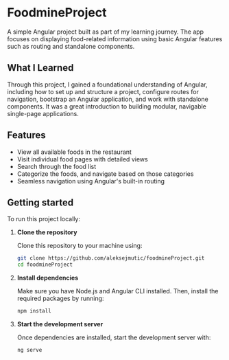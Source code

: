 # FoodmineProject

A simple Angular project built as part of my learning journey. The app focuses on displaying food-related information using basic Angular features such as routing and standalone components.

## What I Learned

Through this project, I gained a foundational understanding of Angular, including how to set up and structure a project, configure routes for navigation, bootstrap an Angular application, and work with standalone components. It was a great introduction to building modular, navigable single-page applications.

## Features

- View all available foods in the restaurant
- Visit individual food pages with detailed views
- Search through the food list
- Categorize the foods, and navigate based on those categories
- Seamless navigation using Angular's built-in routing

## Getting started

To run this project locally:

1. **Clone the repository**
   
   Clone this repository to your machine using:
   ```bash
   git clone https://github.com/aleksejmutic/foodmineProject.git
   cd foodmineProject
   ```
3. **Install dependencies**
   
   Make sure you have Node.js and Angular CLI installed. Then, install the required packages by running:
   ```bash
   npm install
   ```
4. **Start the development server**

   Once dependencies are installed, start the development server with:
   ```bash
   ng serve
   ``` 
